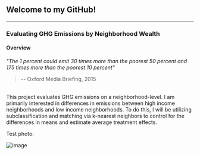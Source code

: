 ## Welcome to my GitHub!
----------
### Evaluating GHG Emissions by Neighborhood Wealth

#### Overview
*"The 1 percent could emit 30 times more than the poorest 50 percent and 175 times more than the poorest 10 percent"*
<br> 
> -- Oxford Media Briefing, 2015

<br> This project evaluates GHG emissions on a neighborhood-level. I am primarily interested in differences in emissions between high income neighborhoods and low income neighborhoods. To do this, I will be utilizing subclassification and matching via k-nearest neighbors to control for the differences in means and estimate average treatment effects. 

Test photo:

![image](https://user-images.githubusercontent.com/65251932/163538842-54a0420b-032b-4e16-9ce2-7d5541793e37.png)
